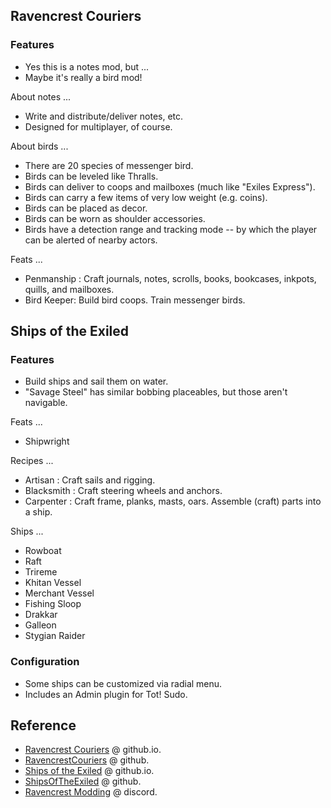 ## Ravencrest Couriers

### Features

- Yes this is a notes mod, but ...
- Maybe it's really a bird mod!

About notes ...

- Write and distribute/deliver notes, etc.
- Designed for multiplayer, of course.

About birds ...

- There are 20 species of messenger bird.
- Birds can be leveled like Thralls.
- Birds can deliver to coops and mailboxes (much like "Exiles Express").
- Birds can carry a few items of very low weight (e.g. coins).
- Birds can be placed as decor.
- Birds can be worn as shoulder accessories.
- Birds have a detection range and tracking mode -- by which the player can be alerted of nearby actors.

Feats ...

- Penmanship : Craft journals, notes, scrolls, books, bookcases, inkpots, quills, and mailboxes.
- Bird Keeper: Build bird coops. Train messenger birds.

## Ships of the Exiled

### Features

- Build ships and sail them on water.
- "Savage Steel" has similar bobbing placeables, but those aren't navigable.

Feats ...

- Shipwright

Recipes ...

- Artisan : Craft sails and rigging.
- Blacksmith : Craft steering wheels and anchors.
- Carpenter : Craft frame, planks, masts, oars. Assemble (craft) parts into a ship.

Ships ...

- Rowboat
- Raft
- Trireme
- Khitan Vessel
- Merchant Vessel
- Fishing Sloop
- Drakkar
- Galleon
- Stygian Raider

### Configuration

- Some ships can be customized via radial menu.
- Includes an Admin plugin for Tot! Sudo.

## Reference

- [Ravencrest Couriers](https://thraxerrrr.github.io/RavencrestCouriers/) @ github.io.
- [RavencrestCouriers](https://github.com/Thraxerrrr/RavencrestCouriers) @ github.
- [Ships of the Exiled](https://thraxerrrr.github.io/ShipsOfTheExiled) @ github.io.
- [ShipsOfTheExiled](https://github.com/Thraxerrrr/ShipsOfTheExiled) @ github.
- [Ravencrest Modding](https://discord.gg/FtWrKAZ) @ discord.
